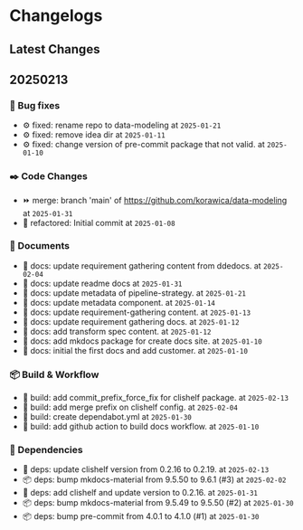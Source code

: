 # Changelogs

## Latest Changes

## 20250213

### :bug: Bug fixes

- :gear: fixed: rename repo to data-modeling at `2025-01-21`
- :gear: fixed: remove idea dir at `2025-01-11`
- :gear: fixed: change version of pre-commit package that not valid. at `2025-01-10`

### :black_nib: Code Changes

- :fast_forward: merge: branch 'main' of https://github.com/korawica/data-modeling at `2025-01-31`
- :construction: refactored: Initial commit at `2025-01-08`

### :book: Documents

- :page_facing_up: docs: update requirement gathering content from ddedocs. at `2025-02-04`
- :page_facing_up: docs: update readme docs at `2025-01-31`
- :page_facing_up: docs: update metadata of pipeline-strategy. at `2025-01-21`
- :page_facing_up: docs: update metadata component. at `2025-01-14`
- :page_facing_up: docs: update requirement-gathering content. at `2025-01-13`
- :page_facing_up: docs: update requirement gathering docs. at `2025-01-12`
- :page_facing_up: docs: add transform spec content. at `2025-01-12`
- :page_facing_up: docs: add mkdocs package for create docs site. at `2025-01-10`
- :page_facing_up: docs: initial the first docs and add customer. at `2025-01-10`

### :package: Build & Workflow

- :toolbox: build: add commit_prefix_force_fix for clishelf package. at `2025-02-13`
- :toolbox: build: add merge prefix on clishelf config. at `2025-02-04`
- :toolbox: build: create dependabot.yml at `2025-01-30`
- :toolbox: build: add github action to build docs workflow. at `2025-01-10`

### :postbox: Dependencies

- :pushpin: deps: update clishelf version from 0.2.16 to 0.2.19. at `2025-02-13`
- :package: deps: bump mkdocs-material from 9.5.50 to 9.6.1 (#3) at `2025-02-02`
- :pushpin: deps: add clishelf and update version to 0.2.16. at `2025-01-31`
- :package: deps: bump mkdocs-material from 9.5.49 to 9.5.50 (#2) at `2025-01-30`
- :package: deps: bump pre-commit from 4.0.1 to 4.1.0 (#1) at `2025-01-30`

